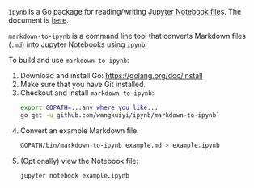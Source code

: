 `ipynb` is a Go package for
reading/writing
[Jupyter Notebook files](http://ipython.org/ipython-doc/3/notebook/nbformat.html).
The document is [here](https://godoc.org/github.com/wangkuiyi/ipynb).

`markdown-to-ipynb` is a command line tool that converts Markdown
files (`.md`) into Jupyter Notebooks using `ipynb`.

To build and use `markdown-to-ipynb`:

1. Download and install Go: https://golang.org/doc/install
1. Make sure that you have Git installed.
1. Checkout and install `markdown-to-ipynb`:
   ```bash
   export GOPATH=...any where you like...
   go get -u github.com/wangkuiyi/ipynb/markdown-to-ipynb`
   ```
1. Convert an example Markdown file:
   ```bash
   GOPATH/bin/markdown-to-ipynb example.md > example.ipynb
   ```
1. (Optionally) view the Notebook file:
   ```bash
   jupyter notebook example.ipynb
   ```
